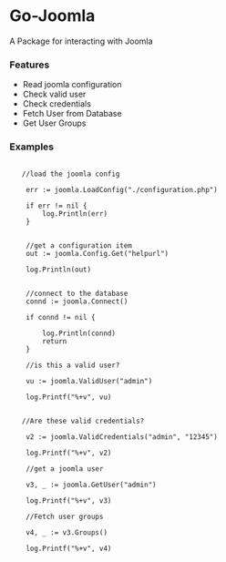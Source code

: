 # Go-Joomla

A Package for interacting with Joomla

### Features

 * Read joomla configuration
 * Check valid user
 * Check credentials
 * Fetch User from Database
 * Get User Groups

### Examples

```

   //load the joomla config 

    err := joomla.LoadConfig("./configuration.php")

	if err != nil {
		log.Println(err)
	}

	
	//get a configuration item
	out := joomla.Config.Get("helpurl")

	log.Println(out)

	
	//connect to the database
	connd := joomla.Connect()

	if connd != nil {

		log.Println(connd)
		return
	}

    //is this a valid user?

	vu := joomla.ValidUser("admin")

	log.Printf("%+v", vu)


   //Are these valid credentials?

	v2 := joomla.ValidCredentials("admin", "12345")

	log.Printf("%+v", v2)

    //get a joomla user

	v3, _ := joomla.GetUser("admin")

	log.Printf("%+v", v3)

	//Fetch user groups
	
	v4, _ := v3.Groups()

	log.Printf("%+v", v4)


```